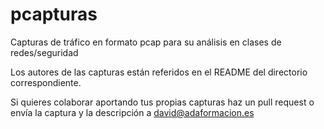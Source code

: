 pcapturas
=========

Capturas de tráfico en formato pcap para su análisis en clases de redes/seguridad

Los autores de las capturas están referidos en el README del directorio correspondiente.

Si quieres colaborar aportando tus propias capturas haz un pull request o envía la captura y la descripción a david@adaformacion.es

